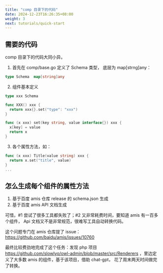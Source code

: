 ```yaml
---
title: "comp 目录下的代码"
date: 2024-12-23T16:26:35+08:00
weight: 3
next: tutorials/quick-start
---
```


## 需要的代码

comp 目录下的代码大同小异。

1. 首先在 comp/base.go 定义了 Schema 类型， 底层为 map[strng]any：

```go
type Schema  map[string]any
```

2. 组件基本定义

```go
type xxx Schema

func XXX() xxx {
  return xxx{}.set("type": "xxx")
}

func (x xxx) set(key string, value interface{}) xxx {
  x[key] = value
  return x
}
```

3. 各个属性方法，如：

```go
func (x xxx) Title(value string) xxx {
  return x.set("title", value)
}
...
```

## 怎么生成每个组件的属性方法

1. 基于百度 amis 仓库 release 的 schema.json 生成
2. 基于百度 amis API 文档生成

可惜，#1 尝试了很多工具都失败了；#2 又非常耗费时间，要知道 amis 有一百多个组件， Api 文档又不是非常规范，很难写工具自动转换代码。

这个问题专门在 amis 仓库提了 issue：https://github.com/baidu/amis/issues/10760

最终比较费劲地完成了这个任务：发现 php 项目 https://github.com/slowlyo/owl-admin/blob/master/src/Renderers ，里边定义了大多数 amis 的组件，基于该项目，借助 chat-gpt， 花了周末两天时间做完了转换。
